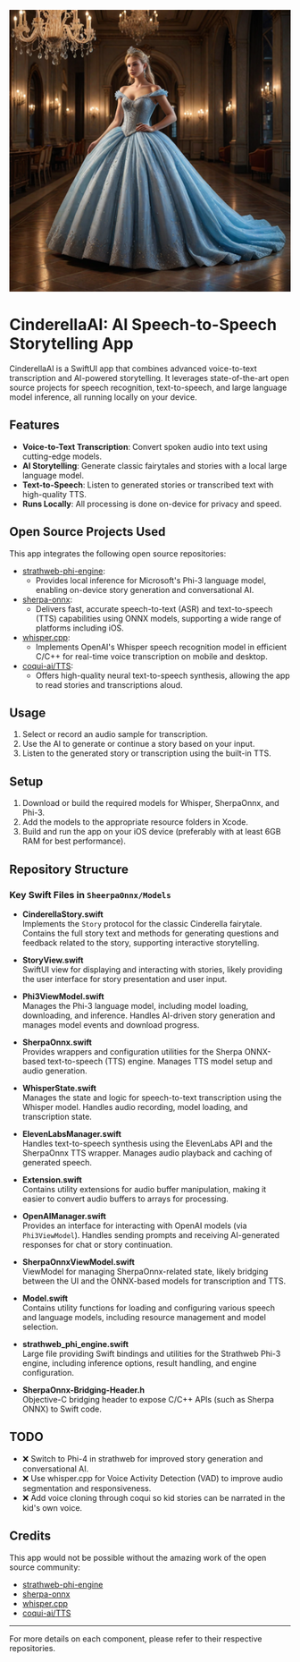 ![App Icon](https://raw.githubusercontent.com/ivanmladek/CinderellaAI/main/Assets.xcassets/AppIcon.appiconset/8-cMUROwLTm8kBW4E.png)

# CinderellaAI: AI Speech-to-Speech Storytelling App

CinderellaAI is a SwiftUI app that combines advanced voice-to-text transcription and AI-powered storytelling. It leverages state-of-the-art open source projects for speech recognition, text-to-speech, and large language model inference, all running locally on your device.

## Features

- **Voice-to-Text Transcription**: Convert spoken audio into text using cutting-edge models.
- **AI Storytelling**: Generate classic fairytales and stories with a local large language model.
- **Text-to-Speech**: Listen to generated stories or transcribed text with high-quality TTS.
- **Runs Locally**: All processing is done on-device for privacy and speed.

## Open Source Projects Used

This app integrates the following open source repositories:

- [strathweb-phi-engine](https://github.com/filipw/strathweb-phi-engine):
  - Provides local inference for Microsoft's Phi-3 language model, enabling on-device story generation and conversational AI.
- [sherpa-onnx](https://github.com/k2-fsa/sherpa-onnx):
  - Delivers fast, accurate speech-to-text (ASR) and text-to-speech (TTS) capabilities using ONNX models, supporting a wide range of platforms including iOS.
- [whisper.cpp](https://github.com/ggml-org/whisper.cpp):
  - Implements OpenAI's Whisper speech recognition model in efficient C/C++ for real-time voice transcription on mobile and desktop.
- [coqui-ai/TTS](https://github.com/coqui-ai/TTS):
  - Offers high-quality neural text-to-speech synthesis, allowing the app to read stories and transcriptions aloud.

## Usage

1. Select or record an audio sample for transcription.
2. Use the AI to generate or continue a story based on your input.
3. Listen to the generated story or transcription using the built-in TTS.

## Setup

1. Download or build the required models for Whisper, SherpaOnnx, and Phi-3.
2. Add the models to the appropriate resource folders in Xcode.
3. Build and run the app on your iOS device (preferably with at least 6GB RAM for best performance).

## Repository Structure

### Key Swift Files in `SheerpaOnnx/Models`

- **CinderellaStory.swift**  
  Implements the `Story` protocol for the classic Cinderella fairytale. Contains the full story text and methods for generating questions and feedback related to the story, supporting interactive storytelling.

- **StoryView.swift**  
  SwiftUI view for displaying and interacting with stories, likely providing the user interface for story presentation and user input.

- **Phi3ViewModel.swift**  
  Manages the Phi-3 language model, including model loading, downloading, and inference. Handles AI-driven story generation and manages model events and download progress.

- **SherpaOnnx.swift**  
  Provides wrappers and configuration utilities for the Sherpa ONNX-based text-to-speech (TTS) engine. Manages TTS model setup and audio generation.

- **WhisperState.swift**  
  Manages the state and logic for speech-to-text transcription using the Whisper model. Handles audio recording, model loading, and transcription state.

- **ElevenLabsManager.swift**  
  Handles text-to-speech synthesis using the ElevenLabs API and the SherpaOnnx TTS wrapper. Manages audio playback and caching of generated speech.

- **Extension.swift**  
  Contains utility extensions for audio buffer manipulation, making it easier to convert audio buffers to arrays for processing.

- **OpenAIManager.swift**  
  Provides an interface for interacting with OpenAI models (via `Phi3ViewModel`). Handles sending prompts and receiving AI-generated responses for chat or story continuation.

- **SherpaOnnxViewModel.swift**  
  ViewModel for managing SherpaOnnx-related state, likely bridging between the UI and the ONNX-based models for transcription and TTS.

- **Model.swift**  
  Contains utility functions for loading and configuring various speech and language models, including resource management and model selection.

- **strathweb_phi_engine.swift**  
  Large file providing Swift bindings and utilities for the Strathweb Phi-3 engine, including inference options, result handling, and engine configuration.

- **SherpaOnnx-Bridging-Header.h**  
  Objective-C bridging header to expose C/C++ APIs (such as Sherpa ONNX) to Swift code.

## TODO

- ❌ Switch to Phi-4 in strathweb for improved story generation and conversational AI.
- ❌ Use whisper.cpp for Voice Activity Detection (VAD) to improve audio segmentation and responsiveness.
- ❌ Add voice cloning through coqui so kid stories can be narrated in the kid's own voice.

## Credits

This app would not be possible without the amazing work of the open source community:
- [strathweb-phi-engine](https://github.com/filipw/strathweb-phi-engine)
- [sherpa-onnx](https://github.com/k2-fsa/sherpa-onnx)
- [whisper.cpp](https://github.com/ggml-org/whisper.cpp)
- [coqui-ai/TTS](https://github.com/coqui-ai/TTS)

---

For more details on each component, please refer to their respective repositories.
